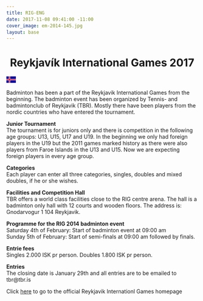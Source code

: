 ```yaml
---
title: RIG-ENG
date: 2017-11-08 09:41:00 -11:00
cover_image: em-2014-145.jpg
layout: base
---
```


<head>
	<link href='http://fonts.googleapis.com/css?family=Lobster' rel='stylesheet' type='text/css'>
</head>
<body>
	<h1 class="board_text" align="center">Reykjavík International Games 2017</h1>
  <a href="/RIG">
    <img src="/images/isl_flag.jpg" class="language-flag"><img>
  </a>
	<section class="long_text">
    <p>
      Badminton has been a part of the Reykjavik International Games from the beginning. The badminton event has been organized by Tennis- and badmintonclub of Reykjavik (TBR).
      Mostly there have been players from the nordic countries who have entered the tournament.
    </p>
    <p>
      <strong>Junior Tournament</strong><br>
      The tournament is for juniors only and there is competition in the following age groups: U13, U15, U17 and U19. In the beginning we only had foreign players in the U19 but the 2011 games marked history as there were also players from Faroe Islands in the U13 and U15. Now we are expecting foreign players in every age group.
    </p>
    <p>
      <strong>Categories</strong><br>
      Each player can enter all three categories, singles, doubles and mixed doubles, if he or she wishes.
    </p>
    <p>
      <strong>Facilities and Competition Hall</strong><br>
      TBR offers a world class facilities close to the RIG centre arena. The hall is a badminton only hall with 12 courts and wooden floors. The address is: Gnodarvogur 1 104 Reykjavik.
    </p>
    <p>
      <strong>Programme for the RIG 2014 badminton event</strong><br>
      Saturday 4th of February: Start of badminton event at 09:00 am<br>
      Sunday 5th of February: Start of semi-finals at 09:00 am followed by finals.
    </p>
    <!-- <p>
      <strong>Live broadcast from the finals</strong><br>
      There will be live streaming from the finals starting at 13:00 local time. The link to the live stream is found by clicking here and then choose player nr 3
    </p> -->
		<p>
      <strong>Entrie fees</strong><br>
      Singles 2.000 ISK pr person. Doubles 1.800 ISK pr person.
    </p>
    <p>
      <strong>Entries</strong><br>
      The closing date is January 29th and all entries are to be emailed to tbr@tbr.is
    </p>
    <!-- <p>
      <strong>Draw</strong><br>
      The draw for the 2014 Reykjavik International Games has been conducted and can be found by clicking her
    </p> -->
		<!-- <p>The draw for the 2014 Reykjavik International Games has been conducted and can be found by clicking here.</p> -->
    <p>Click <a href="http://www.rig.is">here</a> to go to the official Reykjavik Internationl Games homepage</p>
	</section>
</body>